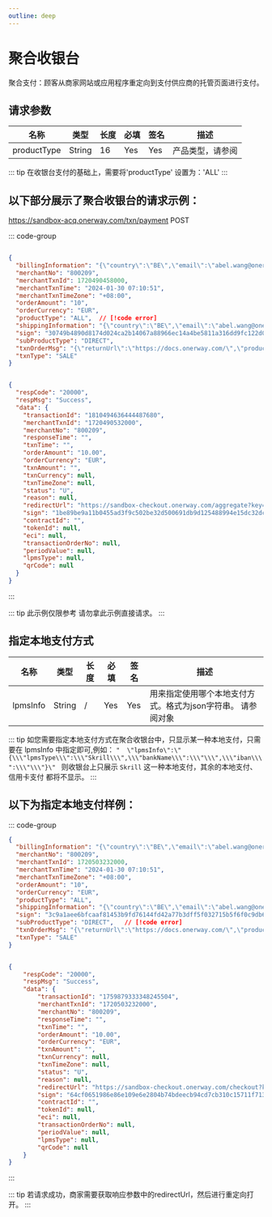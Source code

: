 ```yaml
---
outline: deep
---
```

<script setup>

import {reactive, ref, watch, onMounted, unref } from 'vue'; 
import {requestGen, secret} from "./util/utils";
import {ProductTypeEnum as ProductTypeEnumTable, SubProductTypeEnum as SubProductTypeEnumTable,TxnTypeEnum as TxnTypeEnumTable} from "./util/constants";
import CMExample from './components/CMExample.vue';
import CMNote from './components/CMNote.vue';
import CustomPopover from './components/element-ui/CustomPopover.vue'; 
import CustomTable from "./components/element-ui/CustomTable.vue";
import {TopRight, View} from "@element-plus/icons-vue";
import { ClickOutside as vClickOutside } from 'element-plus';


</script>

# 聚合收银台

聚合支付：顾客从商家网站或应用程序重定向到支付供应商的托管页面进行支付。




## 请求参数

 <div class="custom-table bordered-table">


| 名称          | 类型     | 长度 | 必填  | 签名  | 描述                       |
|-------------|--------|----|-----|-----|--------------------------|
| productType | String | 16 | Yes | Yes | 产品类型，请参阅   <CustomPopover title="MpiInfo" width="auto" reference="SubProductTypeEnum" link="/apis/enums.html#producttypeenum" ></CustomPopover> |


</div>

  

<div class="alertbox4">

::: tip  在收银台支付的基础上，需要将'productType' 设置为：'ALL'
:::

</div>





## 以下部分展示了聚合收银台的请求示例：


https://sandbox-acq.onerway.com/txn/payment <Badge type="tip">POST</Badge>



::: code-group

```json [请求参数]

{
  "billingInformation": "{\"country\":\"BE\",\"email\":\"abel.wang@onerway.com\",\"firstName\":\"CL\",\"lastName\":\"BRW2\",\"phone\":\"17700492982\",\"address\":\"Apt. 870\",\"city\":\"Hayward\",\"postalCode\":\"66977\",\"identityNumber\":\"12345678\"}",
  "merchantNo": "800209",
  "merchantTxnId": 1720490458000,
  "merchantTxnTime": "2024-01-30 07:10:51",
  "merchantTxnTimeZone": "+08:00",
  "orderAmount": "10",
  "orderCurrency": "EUR",
  "productType": "ALL",  // [!code error]
  "shippingInformation": "{\"country\":\"BE\",\"email\":\"abel.wang@onerway.com\",\"firstName\":\"CL\",\"lastName\":\"BRW2\",\"phone\":\"17700492982\",\"address\":\"Apt. 870\",\"city\":\"Hayward\",\"postalCode\":\"66977\",\"identityNumber\":\"12345678\"}",
  "sign": "30749b4890d8174d024ca2b14067a88966ec14a4be5811a316dd9fc122d0d06b",   // [!code error]
  "subProductType": "DIRECT",
  "txnOrderMsg": "{\"returnUrl\":\"https://docs.onerway.com/\",\"products\":\"[{\\\"price\\\":\\\"110.00\\\",\\\"num\\\":\\\"1\\\",\\\"name\\\":\\\"iphone11\\\",\\\"currency\\\":\\\"CNY\\\"}]\",\"transactionIp\":\"127.0.0.1\",\"appId\":\"1739545982264549376\",\"javaEnabled\":false,\"colorDepth\":\"24\",\"screenHeight\":\"1080\",\"screenWidth\":\"1920\",\"timeZoneOffset\":\"-480\",\"accept\":\"text/html,application/xhtml+xml,application/xml;q=0.9,image/avif,image/webp,image/apng,*/*;q=0.8,application/signed-exchange;v=b3;q=0.9\",\"userAgent\":\"Mozilla/5.0 (Windows NT 10.0; Win64; x64) AppleWebKit/537.36 (KHTML, like Gecko) Chrome/91.0.4472.124 Safari/537.36\",\"contentLength\":\"340\",\"language\":\"zh-CN\"}",
  "txnType": "SALE"
}

```

```json [响应参数]

{
  "respCode": "20000",
  "respMsg": "Success",
  "data": {
    "transactionId": "1810494636444487680",
    "merchantTxnId": "1720490532000",
    "merchantNo": "800209",
    "responseTime": "",
    "txnTime": "",
    "orderAmount": "10.00",
    "orderCurrency": "EUR",
    "txnAmount": "",
    "txnCurrency": null,
    "txnTimeZone": null,
    "status": "U",
    "reason": null,
    "redirectUrl": "https://sandbox-checkout.onerway.com/aggregate?key=484c56a7ffc4414495d3ff7d19b32872",  // [!code error]
    "sign": "1be89be9a11b0455ad3f9c502be32d500691db9d125488994e15dc32dc0d7b3b",
    "contractId": "",
    "tokenId": null,
    "eci": null,
    "transactionOrderNo": null,
    "periodValue": null,
    "lpmsType": null,
    "qrCode": null
  }
}

```
:::

<div class="alertbox4">

::: tip 此示例仅限参考 请勿拿此示例直接请求。
:::

</div>


## 指定本地支付方式

 <div class="custom-table bordered-table">


| 名称          | 类型     | 长度 | 必填  | 签名  | 描述                                                                                                                                                                  |
|-------------|--------|----|-----|-----|---------------------------------------------------------------------------------------------------------------------------------------------------------------------|
| lpmsInfo | String | /  | Yes | Yes | 用来指定使用哪个本地支付方式。格式为json字符串。 请参阅对象   <CustomPopover title="LpmsTypeEnum" width="auto" reference="LpmsTypeEnum" link="/apis/enums.html#lpmstypeenum" ></CustomPopover> |


</div>


<div class="alertbox2">

::: tip 如您需要指定本地支付方式在聚合收银台中，只显示某一种本地支付，只需要在 lpmsInfo 中指定即可,例如：  `"  \"lpmsInfo\":\"{\\\"lpmsType\\\":\\\"Skrill\\\",\\\"bankName\\\":\\\"\\\",\\\"iban\\\":\\\"\\\"}\" `  则收银台上只展示 ` Skrill ` 这一种本地支付，其余的本地支付、信用卡支付 都将不显示。 
:::

</div>



## 以下为指定本地支付样例：


::: code-group

```json [请求参数]
{
  "billingInformation": "{\"country\":\"BE\",\"email\":\"abel.wang@onerway.com\",\"firstName\":\"CL\",\"lastName\":\"BRW2\",\"phone\":\"17700492982\",\"address\":\"Apt. 870\",\"city\":\"Hayward\",\"postalCode\":\"66977\",\"identityNumber\":\"12345678\"}",
  "merchantNo": "800209",
  "merchantTxnId": 1720503232000,
  "merchantTxnTime": "2024-01-30 07:10:51",
  "merchantTxnTimeZone": "+08:00",
  "orderAmount": "10",
  "orderCurrency": "EUR",
  "productType": "ALL",
  "shippingInformation": "{\"country\":\"BE\",\"email\":\"abel.wang@onerway.com\",\"firstName\":\"CL\",\"lastName\":\"BRW2\",\"phone\":\"17700492982\",\"address\":\"Apt. 870\",\"city\":\"Hayward\",\"postalCode\":\"66977\",\"identityNumber\":\"12345678\"}",
  "sign": "3c9a1aee6bfcaaf81453b9fd76144fd42a77b3dff5f032715b5f6f0c9db60678",   // [!code error]
  "subProductType": "DIRECT",   // [!code error]
  "txnOrderMsg": "{\"returnUrl\":\"https://docs.onerway.com/\",\"products\":\"[{\\\"price\\\":\\\"110.00\\\",\\\"num\\\":\\\"1\\\",\\\"name\\\":\\\"iphone11\\\",\\\"currency\\\":\\\"CNY\\\"}]\",\"transactionIp\":\"127.0.0.1\",\"appId\":\"1739545982264549376\",\"javaEnabled\":false,\"colorDepth\":\"24\",\"screenHeight\":\"1080\",\"screenWidth\":\"1920\",\"timeZoneOffset\":\"-480\",\"accept\":\"text/html,application/xhtml+xml,application/xml;q=0.9,image/avif,image/webp,image/apng,*/*;q=0.8,application/signed-exchange;v=b3;q=0.9\",\"userAgent\":\"Mozilla/5.0 (Windows NT 10.0; Win64; x64) AppleWebKit/537.36 (KHTML, like Gecko) Chrome/91.0.4472.124 Safari/537.36\",\"contentLength\":\"340\",\"language\":\"zh-CN\"}",
  "txnType": "SALE"
}

```

```json [响应参数]

{
    "respCode": "20000",
    "respMsg": "Success",
    "data": {
        "transactionId": "1759879333348245504",
        "merchantTxnId": "1720503232000",
        "merchantNo": "800209",
        "responseTime": "",
        "txnTime": "",
        "orderAmount": "10.00",
        "orderCurrency": "EUR",
        "txnAmount": "",
        "txnCurrency": null,
        "txnTimeZone": null,
        "status": "U",
        "reason": null,
        "redirectUrl": "https://sandbox-checkout.onerway.com/checkout?key=19d6513ee000463783532f576c10dbcb",  // [!code error]
        "sign": "64cf0651986e86e109e6e2804b74bdeecb94cd7cb310c15711f7138867b0cac7",
        "contractId": "",
        "tokenId": null,
        "eci": null,
        "transactionOrderNo": null,
        "periodValue": null,
        "lpmsType": null,
        "qrCode": null
    }
}

```
:::

<div class="alertbox4">

::: tip 若请求成功，商家需要获取响应参数中的redirectUrl，然后进行重定向打开。
:::

</div>



